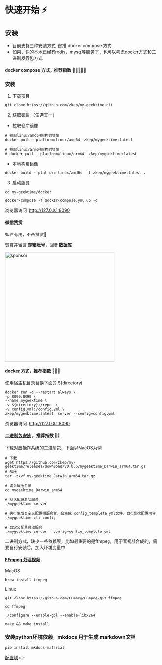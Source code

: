 # 快速开始 ⚡️

## 安装
* 目前支持三种安装方式, 首推 docker compose 方式
* 如果，你的本地已经有redis，mysql等服务了，也可以考虑docker方式和二进制发行包方式

#### docker compose 方式，推荐指数 🌟🌟🌟🌟🌟

### 安装

1. 下载项目

```shell
git clone https://github.com/zkep/my-geektime.git
```
2. 获取镜像 （任选其一）
- 拉取仓库镜像
```shell
# 拉取linux/amd64架构的镜像
docker pull --platform=linux/amd64  zkep/mygeektime:latest

# 拉取linux/arm64架构的镜像
# docker pull --platform=linux/arm64  zkep/mygeektime:latest
```
- 本地构建镜像
```shell
docker build --platform linux/amd64  -t zkep/mygeektime:latest .
```

3. 启动服务
```shell
cd my-geektime/docker

docker-compose -f docker-compose.yml up -d
```

浏览器访问:  http://127.0.0.1:8090

#### 微信赞赏

如若有用，不吝赞赏👏

赞赏并留言 <b>邮箱账号</b>，回赠<b> [数据库](https://zkep.github.io/my-geektime/guide/data_default/) </b>

<picture>
  <img
    alt="sponsor"
    src="../images/sponsor.jpg"
    width="356px"
  />
</picture>


#### docker 方式，推荐指数 🌟🌟🌟
使用宿主机目录替换下面的 ${directory}
```shell
docker run -d --restart always \
-p 8090:8090 \
--name mygeektime \
-v ${directory}:/repo  \
-v config.yml:/config.yml \
zkep/mygeektime:latest  server --config=config.yml
```
浏览器访问:  http://127.0.0.1:8090


#### [二进制包安装](https://github.com/zkep/my-geektime/releases) ，推荐指数 🌟🌟

下载对应操作系统的二进制包，下面以MacOS为例
```shell
# 下载
wget https://github.com/zkep/my-geektime/releases/download/v0.0.6/mygeektime_Darwin_arm64.tar.gz
# 解压
tar -zxvf my-geektime_Darwin_arm64.tar.gz

# 切入解压目录
cd mygeektime_Darwin_arm64

# 默认配置启动服务
./mygeektime server 

# 执行生成自定义配置模版命令，会生成 config_templete.yml文件，自行修改配置内容 
./mygeektime cli config

# 自定义配置启动服务
./mygeektime server --config=config_templete.yml

```
二进制方式，缺少一些依赖项，比如最重要的是ffmpeg，用于音视频合成的，需要自行安装后，加入环境变量中
#### [FFmpeg 处理视频](https://ffmpeg.org/download.html)
MacOS
```shell
brew install ffmpeg        
```
Linux
```shell
git clone https://github.com/FFmpeg/FFmpeg.git ffmpeg

cd ffmpeg

./configure --enable-gpl --enable-libx264

make && make install
```

### 安装python环境依赖，mkdocs 用于生成 markdown文档

```shell
pip install mkdocs-material
```


[配置项](./config.md)  👉